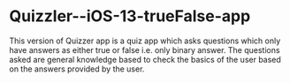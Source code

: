 # Quizzler--iOS-13-trueFalse-app
This version of Quizzer app is a quiz app which asks questions which only have answers as either true or false i.e. only binary answer. The questions asked are general knowledge based to check the basics of the user based on the answers provided by the user.
